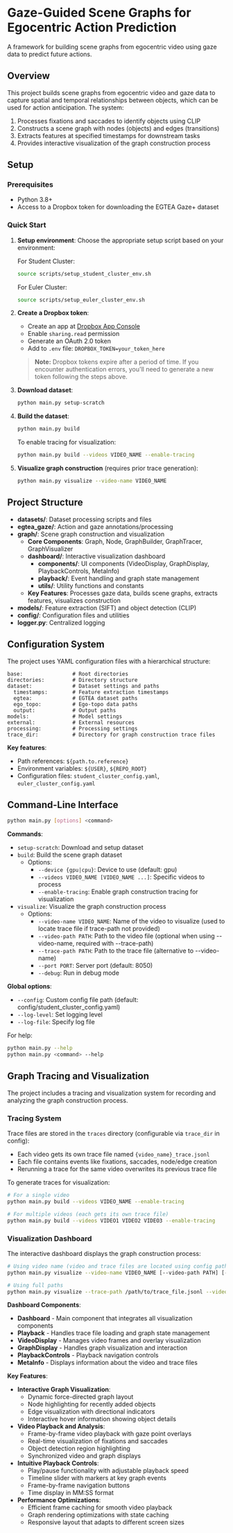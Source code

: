 # Gaze-Guided Scene Graphs for Egocentric Action Prediction

A framework for building scene graphs from egocentric video using gaze data to predict future actions.

## Overview

This project builds scene graphs from egocentric video and gaze data to capture spatial and temporal relationships between objects, which can be used for action anticipation. The system:

1. Processes fixations and saccades to identify objects using CLIP
2. Constructs a scene graph with nodes (objects) and edges (transitions)
3. Extracts features at specified timestamps for downstream tasks
4. Provides interactive visualization of the graph construction process

## Setup

### Prerequisites

- Python 3.8+
- Access to a Dropbox token for downloading the EGTEA Gaze+ dataset

### Quick Start

1. **Setup environment**:
   Choose the appropriate setup script based on your environment:
   
   For Student Cluster:
   ```bash
   source scripts/setup_student_cluster_env.sh
   ```
   
   For Euler Cluster:
   ```bash
   source scripts/setup_euler_cluster_env.sh
   ```

2. **Create a Dropbox token**:
   - Create an app at [Dropbox App Console](https://www.dropbox.com/developers/apps/)
   - Enable `sharing.read` permission
   - Generate an OAuth 2.0 token
   - Add to `.env` file: `DROPBOX_TOKEN=your_token_here`
   
   > **Note:** Dropbox tokens expire after a period of time. If you encounter authentication errors, you'll need to generate a new token following the steps above.

3. **Download dataset**:
   ```bash
   python main.py setup-scratch
   ```

4. **Build the dataset**:
   ```bash
   python main.py build
   ```
   
   To enable tracing for visualization:
   ```bash
   python main.py build --videos VIDEO_NAME --enable-tracing
   ```

5. **Visualize graph construction** (requires prior trace generation):
   ```bash
   python main.py visualize --video-name VIDEO_NAME
   ```

## Project Structure

- **datasets/**: Dataset processing scripts and files
- **egtea_gaze/**: Action and gaze annotations/processing
- **graph/**: Scene graph construction and visualization
  - **Core Components**: Graph, Node, GraphBuilder, GraphTracer, GraphVisualizer
  - **dashboard/**: Interactive visualization dashboard
    - **components/**: UI components (VideoDisplay, GraphDisplay, PlaybackControls, MetaInfo)
    - **playback/**: Event handling and graph state management
    - **utils/**: Utility functions and constants
  - **Key Features**: Processes gaze data, builds scene graphs, extracts features, visualizes construction
- **models/**: Feature extraction (SIFT) and object detection (CLIP)
- **config/**: Configuration files and utilities
- **logger.py**: Centralized logging

## Configuration System

The project uses YAML configuration files with a hierarchical structure:

```
base:                # Root directories
directories:         # Directory structure
dataset:             # Dataset settings and paths
  timestamps:        # Feature extraction timestamps
  egtea:             # EGTEA dataset paths
  ego_topo:          # Ego-topo data paths
  output:            # Output paths
models:              # Model settings
external:            # External resources
processing:          # Processing settings
trace_dir:           # Directory for graph construction trace files
```

**Key features**:
- Path references: `${path.to.reference}`
- Environment variables: `${USER}`, `${REPO_ROOT}`
- Configuration files: `student_cluster_config.yaml`, `euler_cluster_config.yaml`

## Command-Line Interface

```bash
python main.py [options] <command>
```

**Commands**:
- `setup-scratch`: Download and setup dataset
- `build`: Build the scene graph dataset
  - Options:
    - `--device {gpu|cpu}`: Device to use (default: gpu)
    - `--videos VIDEO_NAME [VIDEO_NAME ...]`: Specific videos to process
    - `--enable-tracing`: Enable graph construction tracing for visualization
- `visualize`: Visualize the graph construction process
  - Options:
    - `--video-name VIDEO_NAME`: Name of the video to visualize (used to locate trace file if trace-path not provided)
    - `--video-path PATH`: Path to the video file (optional when using --video-name, required with --trace-path)
    - `--trace-path PATH`: Path to the trace file (alternative to --video-name)
    - `--port PORT`: Server port (default: 8050)
    - `--debug`: Run in debug mode

**Global options**:
- `--config`: Custom config file path (default: config/student_cluster_config.yaml)
- `--log-level`: Set logging level
- `--log-file`: Specify log file

For help:
```bash
python main.py --help
python main.py <command> --help
```

## Graph Tracing and Visualization

The project includes a tracing and visualization system for recording and analyzing the graph construction process.

### Tracing System

Trace files are stored in the `traces` directory (configurable via `trace_dir` in config):
- Each video gets its own trace file named `{video_name}_trace.jsonl`
- Each file contains events like fixations, saccades, node/edge creation
- Rerunning a trace for the same video overwrites its previous trace file

To generate traces for visualization:
```bash
# For a single video
python main.py build --videos VIDEO_NAME --enable-tracing

# For multiple videos (each gets its own trace file)
python main.py build --videos VIDEO1 VIDEO2 VIDEO3 --enable-tracing
```

### Visualization Dashboard

The interactive dashboard displays the graph construction process:

```bash
# Using video name (video and trace files are located using config paths)
python main.py visualize --video-name VIDEO_NAME [--video-path PATH] [--port PORT]

# Using full paths
python main.py visualize --trace-path /path/to/trace_file.jsonl --video-path /path/to/video.mp4 [--port PORT]
```

**Dashboard Components**:
- **Dashboard** - Main component that integrates all visualization components
- **Playback** - Handles trace file loading and graph state management
- **VideoDisplay** - Manages video frames and overlay visualization
- **GraphDisplay** - Handles graph visualization and interaction
- **PlaybackControls** - Playback navigation controls
- **MetaInfo** - Displays information about the video and trace files

**Key Features**:
- **Interactive Graph Visualization**:
  - Dynamic force-directed graph layout
  - Node highlighting for recently added objects
  - Edge visualization with directional indicators
  - Interactive hover information showing object details
- **Video Playback and Analysis**:
  - Frame-by-frame video playback with gaze point overlays
  - Real-time visualization of fixations and saccades
  - Object detection region highlighting
  - Synchronized video and graph displays
- **Intuitive Playback Controls**:
  - Play/pause functionality with adjustable playback speed
  - Timeline slider with markers at key graph events
  - Frame-by-frame navigation buttons
  - Time display in MM:SS format
- **Performance Optimizations**:
  - Efficient frame caching for smooth video playback
  - Graph rendering optimizations with state caching
  - Responsive layout that adapts to different screen sizes